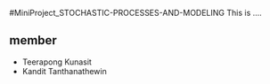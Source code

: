 #MiniProject_STOCHASTIC-PROCESSES-AND-MODELING
This is ....

## member 
-  Teerapong Kunasit
- Kandit Tanthanathewin
